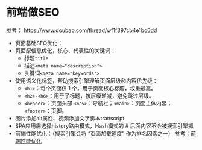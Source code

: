 # 前端做SEO

参考：
https://www.doubao.com/thread/wf1f397cb4e1bc6dd


* 页面基础SEO优化：
* 页面原信息优化，核心、代表性的关键词：
    * 标题`title`
    * 描述`<meta name="description">`
    * 关键词`<meta name="keywords">`
* 使用语义化标签，帮助搜索引擎理解页面层级和内容优先级：
    * `<h1>`：每个页面仅 1 个，用于页面核心标题，权重最高。
    * `<h2>-<h6>`：用于子标题，按层级递减，避免跳过层级。
    * `<header>`：页面头部  `<nav>`：导航栏；`<main>`：页面主体内容；`<footer>`：页脚。
* 图片添加alt属性、视频添加文字脚本transcript
* SPA应用需选择history路由模式，Hash模式的 # 后面内容不会被搜索引擎抓
* 前端性能优化：（搜索引擎会将 “页面加载速度” 作为排名因素之一）
    参考：[前端性能优化](../../前端性能优化/前端性能优化_简洁版.md)



